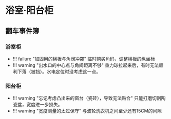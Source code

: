 # 浴室·阳台柜

## 翻车事件簿

### 浴室柜
- !!! failure "加固用的横板与角阀冲突"
    临时购买角码，调整横板的纵坐标
- !!! warning "出水口的中心点与角阀距离不够"
    重力球拉起来后，有时无法顺利下落（被挡）。水电定位时没考虑这一点。


### 阳台柜
- !!! warning "忘记考虑凸出来的窗台（瓷砖），导致无法贴合"
    只能打磨切割陶瓷盆，宽度进一步损失。
- !!! warning "宽度测量的太过保守"
    与波轮洗衣机之间至少还有15CM的间隙


